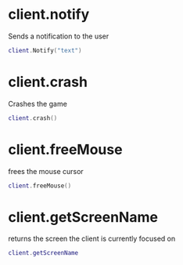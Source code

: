 # client.notify
Sends a notification to the user

```lua
client.Notify("text")
```

# client.crash
Crashes the game
```lua
client.crash()
```

# client.freeMouse
frees the mouse cursor
```lua
client.freeMouse()
```

# client.getScreenName
returns the screen the client is currently focused on

```lua
client.getScreenName
```